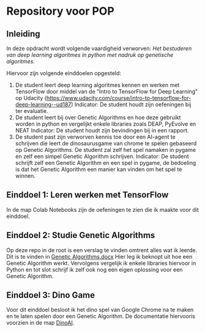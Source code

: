 # Repository voor POP

## Inleiding

In deze opdracht wordt volgende vaardigheid verworven:
_Het bestuderen van deep learning algoritmes in python met nadruk op genetische algoritmes._

Hiervoor zijn volgende einddoelen opgesteld:
1. De student leert deep learning algoritmes kennen en werken met TensorFlow door middel van de  "Intro to TensorFlow for Deep Learning" op Udacity (https://www.udacity.com/course/intro-to-tensorflow-for-deep-learning--ud187) 
    Indicator: De student houdt zijn oefeningen bij ter evaluatie.
2. De student leert bij over Genetic Algorithms en hoe deze gebruikt worden in python en vergelijkt enkele libraries zoals DEAP, PyEvolve en NEAT
    Indicator: De student houdt zijn bevindingen bij in een rapport.
3. De student past zijn verworven kennis toe door een AI-agent te schrijven die leert de dinosaurusgame van chrome te spelen gebaseerd op Genetic Algorithms. De student zal zelf het spel namaken in pygame en zelf een simpel Genetic Algorithm schrijven.
    Indicator: De student schrijft zelf een Genetic Algorithm en een spel in pygame, de bedoeling is dat het Genetic Algorithm een manier kan vinden om het spel te winnen.

## Einddoel 1: Leren werken met TensorFlow

In de map Colab Notebooks zijn de oefeningen te zien die ik maakte voor dit einddoel.

## Einddoel 2: Studie Genetic Algorithms

Op deze repo in de root is een verslag te vinden omtrent alles wat ik leerde.
Dit is te vinden in [Genetic Algorithms.docx](Genetic%20Algorithms.docx)
Hier leg ik beknopt uit hoe een Genetic Algorithm werkt.
Vervolgens vergelijk ik enkele libraries hiervoor in Python en tot slot schrijf ik zelf ook nog een eigen oplossing voor een Genetic Algorithm.

## Einddoel 3: Dino Game

Voor dit einddoel besloot ik het dino spel van Google Chrome na te maken en te laten spelen door een Genetic Algorithm.
De documentatie hiervooris voorzien in de map [DinoAI](DinoAI).
